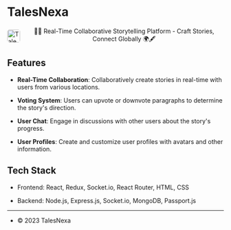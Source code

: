 # TalesNexa

<div style="display: flex; align-items: center;">
  <img src="https://drive.google.com/uc?export=view&id=1vT1yw5hVHU6MvScWWlay90w0IhVR1YbL" alt="TalesNexa Logo" width="30" style="border-radius: 5px; float: left; margin-right: 10px;">
  <span style="text-align: center;">
    📖🌐 Real-Time Collaborative Storytelling Platform - Craft Stories, Connect Globally 🌍🖋️
  </span>
</div>

<div style="clear: left;"></div>


## Features

- **Real-Time Collaboration**: Collaboratively create stories in real-time with users from various locations.

- **Voting System**: Users can upvote or downvote paragraphs to determine the story's direction.

- **User Chat**: Engage in discussions with other users about the story's progress.

- **User Profiles**: Create and customize user profiles with avatars and other information.

## Tech Stack

- Frontend: React, Redux, Socket.io, React Router, HTML, CSS

- Backend: Node.js, Express.js, Socket.io, MongoDB, Passport.js



---

- © 2023 TalesNexa